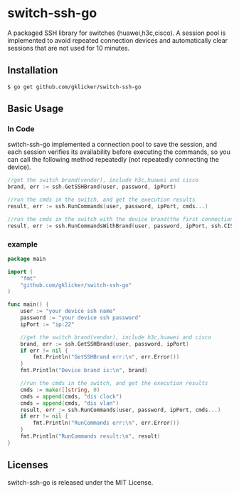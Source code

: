 # switch-ssh-go
A packaged SSH library for switches (huawei,h3c,cisco).
A session pool is implemented to avoid repeated connection devices 
and automatically clear sessions that are not used for 10 minutes.

## Installation

```text
$ go get github.com/gklicker/switch-ssh-go
```

## Basic Usage

### In Code

switch-ssh-go implemented a connection pool to save the session, 
and each session verifies its availability before executing the commands,
so you can call the following method repeatedly (not repeatedly connecting the device).


```go
//get the switch brand(vendor), include h3c,huawei and cisco
brand, err := ssh.GetSSHBrand(user, password, ipPort)

//run the cmds in the switch, and get the execution results
result, err := ssh.RunCommands(user, password, ipPort, cmds...)

//run the cmds in the switch with the device brand(the first connection will be faster), and get the execution results
result, err := ssh.RunCommandsWithBrand(user, password, ipPort, ssh.CISCO, cmds...)
```

### example

```go
package main

import (
    "fmt"
    "github.com/gklicker/switch-ssh-go"
)

func main() {
    user := "your device ssh name"
    password := "your device ssh password"
    ipPort := "ip:22"

    //get the switch brand(vendor), include h3c,huawei and cisco
    brand, err := ssh.GetSSHBrand(user, password, ipPort)
    if err != nil {
        fmt.Println("GetSSHBrand err:\n", err.Error())
    }
    fmt.Println("Device brand is:\n", brand)

    //run the cmds in the switch, and get the execution results
    cmds := make([]string, 0)
    cmds = append(cmds, "dis clock")
    cmds = append(cmds, "dis vlan")
    result, err := ssh.RunCommands(user, password, ipPort, cmds...)
    if err != nil {
        fmt.Println("RunCommands err:\n", err.Error())
    }
    fmt.Println("RunCommands result:\n", result)
}

```

## Licenses

switch-ssh-go is released under the MIT License. 